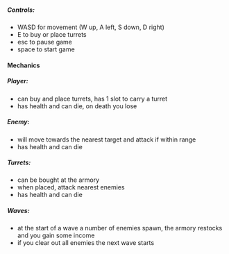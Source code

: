 


##### **Controls:**

* WASD for movement (W up, A left, S down, D right)
* E to buy or place turrets
* esc to pause game
* space to start game



#### **Mechanics**

##### **Player:**

* can buy and place turrets, has 1 slot to carry a turret
* has health and can die, on death you lose



##### **Enemy:**

* will move towards the nearest target and attack if within range
* has health and can die



##### **Turrets:**

* can be bought at the armory
* when placed, attack nearest enemies
* has health and can die



##### **Waves:**

* at the start of a wave a number of enemies spawn, the armory restocks and you gain some income
* if you clear out all enemies the next wave starts
